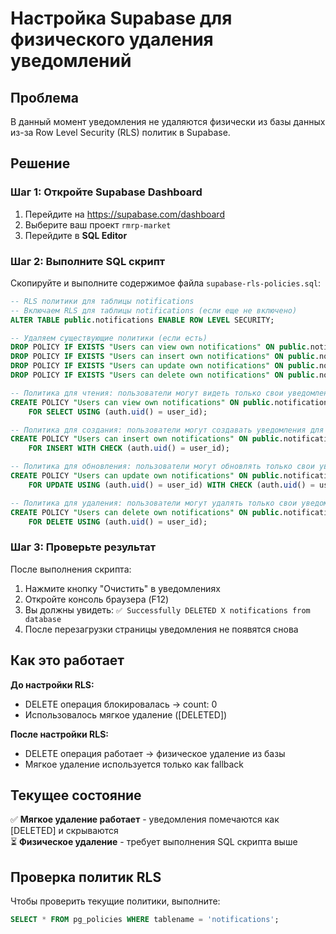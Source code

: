 # Настройка Supabase для физического удаления уведомлений

## Проблема
В данный момент уведомления не удаляются физически из базы данных из-за Row Level Security (RLS) политик в Supabase.

## Решение

### Шаг 1: Откройте Supabase Dashboard
1. Перейдите на https://supabase.com/dashboard
2. Выберите ваш проект `rmrp-market`
3. Перейдите в **SQL Editor**

### Шаг 2: Выполните SQL скрипт
Скопируйте и выполните содержимое файла `supabase-rls-policies.sql`:

```sql
-- RLS политики для таблицы notifications
-- Включаем RLS для таблицы notifications (если еще не включено)
ALTER TABLE public.notifications ENABLE ROW LEVEL SECURITY;

-- Удаляем существующие политики (если есть)
DROP POLICY IF EXISTS "Users can view own notifications" ON public.notifications;
DROP POLICY IF EXISTS "Users can insert own notifications" ON public.notifications;
DROP POLICY IF EXISTS "Users can update own notifications" ON public.notifications;
DROP POLICY IF EXISTS "Users can delete own notifications" ON public.notifications;

-- Политика для чтения: пользователи могут видеть только свои уведомления
CREATE POLICY "Users can view own notifications" ON public.notifications
    FOR SELECT USING (auth.uid() = user_id);

-- Политика для создания: пользователи могут создавать уведомления для себя
CREATE POLICY "Users can insert own notifications" ON public.notifications
    FOR INSERT WITH CHECK (auth.uid() = user_id);

-- Политика для обновления: пользователи могут обновлять только свои уведомления
CREATE POLICY "Users can update own notifications" ON public.notifications
    FOR UPDATE USING (auth.uid() = user_id) WITH CHECK (auth.uid() = user_id);

-- Политика для удаления: пользователи могут удалять только свои уведомления
CREATE POLICY "Users can delete own notifications" ON public.notifications
    FOR DELETE USING (auth.uid() = user_id);
```

### Шаг 3: Проверьте результат
После выполнения скрипта:
1. Нажмите кнопку "Очистить" в уведомлениях
2. Откройте консоль браузера (F12)
3. Вы должны увидеть: `✅ Successfully DELETED X notifications from database`
4. После перезагрузки страницы уведомления не появятся снова

## Как это работает

**До настройки RLS:**
- DELETE операция блокировалась → count: 0
- Использовалось мягкое удаление ([DELETED])

**После настройки RLS:**
- DELETE операция работает → физическое удаление из базы
- Мягкое удаление используется только как fallback

## Текущее состояние
✅ **Мягкое удаление работает** - уведомления помечаются как [DELETED] и скрываются  
⏳ **Физическое удаление** - требует выполнения SQL скрипта выше

## Проверка политик RLS
Чтобы проверить текущие политики, выполните:
```sql
SELECT * FROM pg_policies WHERE tablename = 'notifications';
```
